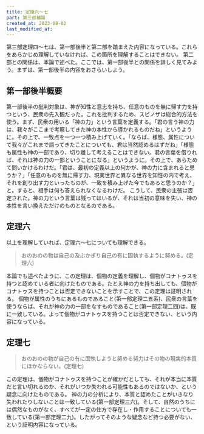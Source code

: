 ```yaml
---
title: 定理六～七
part: 第三部補論
created_at: 2023-08-02
last_modified_at: 
---
```


第三部定理四～七は、第一部後半と第二部を踏まえた内容になっている。これらをあらかじめ理解していなければ、この箇所を理解することはできない。
第二部との関係は、本論で述べた。ここでは、第一部後半との関係を詳しく見てみよう。まずは、第一部後半の内容をおさらいしよう。

## 第一部後半概要

第一部後半の批判対象は、神が知性と意志を持ち、任意のものを無に帰す力を持つという、民衆の先入観だった。これを批判するため、スピノザは総合的方法を使う。まず、民衆の用いる「神の力」という言葉を定義する。「君の言う神の力は、我々がここまで考察してきた神の本性から導かれるものだね」というように。その上で、一致点を一つ一つ積み上げていく。「ならば、様態、属性について我々がこれまで語ってきたことについても、君は当然認めるはずだね」「様態も属性も神の一部であり、切り離して考えることはできない。君の言葉を借りれば、それは神の力の一部ということになる」というように。その上で、あらためて問いかけるわけだ。「君は、最初の定義以上の何かが、神の力に含まれると思うか？」「任意のものを無に帰す力、現実世界と異なる世界を知性の内で考え、それを創り出す力といったものが、一致を積み上げた今でもあると思うのか？」と。すると、相手は何も答えられなくなるわけだ。
こうして、民衆の主張は否定された。神の力という言葉は残ってはいるが、それは当初の意味を失い、神の本性を言い換えただけのものとなるのである。

## 定理六

以上を理解していれば、定理六～七についても理解できる。

>おのおのの物は自己の及ぶかぎり自己の有に固執するように努める。(定理六)

本論でも述べたように、この定理は、個物の定義を理解し、個物がコナトゥスを持つと認めている者に向けたものである。たとえ神の力を持ち出しても、個物がコナトゥスを持つことは否定できないことを示すことで、この定理は証明される。
個物が属性のうちにあるものであること(第一部定理二五系)、民衆の言葉を使うならば、それが神の力の一部をなすものであること(第一部定理二四)は、既に一致している。よって個物がコナトゥスを持つことは否定できない、という内容になっている。

## 定理七

>おのおのの物が自己の有に固執しようと努める努力はその物の現実的本質にほかならない。(定理七)

この定理は、個物がコナトゥスを持つことが確かだとしても、それが本当に本質だと言い切れるのか、それがいつか失われる可能性もあるのではないか、という疑念に向けたものである。
神の力の分析により、本質と認めたことがいきなり失われたりしないことは一致している(第一部定理三六)。そして、自然のうちには偶然なものがなく、すべてが一定の仕方で存在し・作用することについても一致している(第一部定理二九)。したがってそのような疑念など持つ必要がない、という証明内容になっている。
